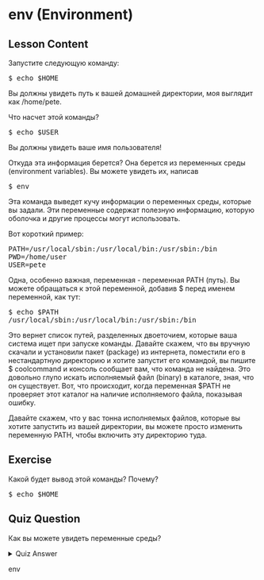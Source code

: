 # env (Environment)

## Lesson Content

Запустите следующую команду:

<pre>$ echo $HOME</pre>

Вы должны увидеть путь к вашей домашней директории, моя выглядит как /home/pete.

Что насчет этой команды?

<pre>$ echo $USER </pre>

Вы должны увидеть ваше имя пользователя!

Откуда эта информация берется? Она берется из переменных среды (environment variables).  Вы можете увидеть их, написав

<pre>$ env </pre>

Эта команда выведет кучу информации о переменных среды, которые вы задали. Эти переменные содержат полезную информацию, которую оболочка и другие процессы могут использовать.

Вот короткий пример:

<pre>
PATH=/usr/local/sbin:/usr/local/bin:/usr/sbin:/bin
PWD=/home/user
USER=pete
</pre>


Одна, особенно важная, переменная - переменная PATH (путь). Вы можете обращаться к этой переменной, добавив $ перед именем переменной, как тут:

<pre>
$ echo $PATH
/usr/local/sbin:/usr/local/bin:/usr/sbin:/bin
</pre>

Это вернет список путей, разделенных двоеточием, которые ваша система ищет при запуске команды. Давайте скажем, что вы вручную скачали и установили пакет (package) из интернета, поместили его в нестандартную директорию и хотите запустит его командой, вы пишите $ coolcommand и консоль сообщает вам, что команда не найдена. Это довольно глупо искать исполняемый файл (binary) в каталоге, зная, что он существует. Вот, что происходит, когда переменная $PATH не проверяет этот каталог на наличие исполняемого файла, показывая ошибку.

Давайте скажем, что у вас тонна исполняемых файлов, которые вы хотите запустить из вашей директории, вы можете просто изменить переменную PATH, чтобы включить эту директорию туда.


## Exercise

Какой будет вывод этой команды? Почему?
<pre>$ echo $HOME</pre>

## Quiz Question

Как вы можете увидеть переменные среды?

<details>
    <summary>Quiz Answer</summary>
</details>

env
